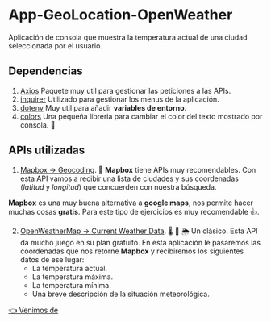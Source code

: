 # App-GeoLocation-OpenWeather

Aplicación de consola que muestra la temperatura actual de una ciudad seleccionada por el usuario.

## Dependencias

1. [Axios](https://github.com/axios/axios "Axios") Paquete muy util para gestionar las peticiones a las APIs. 
2. [inquirer](https://github.com/SBoudrias/Inquirer.js#readme "inquirer") Utilizado para gestionar los menus de la aplicación.
3. [dotenv](https://github.com/motdotla/dotenv#readme "dotenv") Muy util para añadir **variables de entorno**.
4. [colors](https://github.com/Marak/colors.js "colors") Una pequeña libreria para cambiar el color del texto mostrado por consola. 💅

## APIs utilizadas

1. [Mapbox -> Geocoding](https://docs.mapbox.com/api/search/geocoding/ "Mapbox"). 🧭 **Mapbox** tiene APIs muy recomendables. Con esta API vamos a recibir una lista de ciudades y sus coordenadas (*latitud* y *longitud*) que concuerden con nuestra búsqueda.

**Mapbox** es una muy buena alternativa a **google maps**, nos permite hacer muchas cosas **gratis**. Para este tipo de ejercicios es muy recomendable 👍.

2. [OpenWeatherMap -> Current Weather Data](https://openweathermap.org/current "OpenWeather"). 🌡 🌈 🌦 Un clásico. Esta API da mucho juego en su plan gratuito. En esta aplicación le pasaremos las coordenadas que nos retorne **Mapbox** y recibiremos los siguientes datos de ese lugar:
    - La temperatura actual.
    - La temperatura máxima.
    - La temperatura mínima.
    - Una breve descripción de la situación meteorológica.

[👈 Venimos de](https://github.com/HugoLebredo/inquirer-console-menu-app "Before")